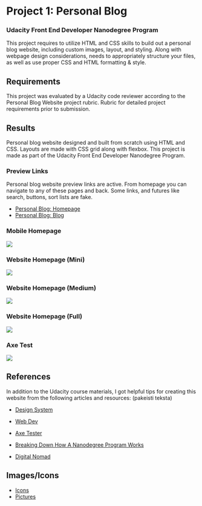 # Project 1: Personal Blog
### Udacity Front End Developer Nanodegree Program

This project requires to utilize HTML and CSS skills to build out a personal blog website, including custom images, layout, and styling. Along with webpage design considerations, needs to appropriately structure your files, as well as use proper CSS and HTML formatting & style.

## Requirements

This project was evaluated by a Udacity code reviewer according to the Personal Blog Website project rubric. Rubric for detailed project requirements prior to submission.


## Results

Personal blog website designed and built from scratch using HTML and CSS. Layouts are made with CSS grid along with flexbox. This project is made as part of the Udacity Front End Developer Nanodegree Program.

### Preview Links
Personal blog website preview links are active. From homepage you can navigate to any of these pages and back. Some links, and futures like search, buttons, sort lists are fake. 

- [Personal Blog: Homepage](https://www.udacity.com/course/front-end-web-developer-nanodegree--nd0011)
- [Personal Blog: Blog](https://www.udacity.com/course/front-end-web-developer-nanodegree--nd0011)

### Mobile Homepage
![](images/mobile.png)

### Website Homepage (Mini)
![](images/mini_size.png)

### Website Homepage (Medium)
![](images/medium_size.png)

### Website Homepage (Full)
![](images/full_size.png)


### Axe Test
![](images/axe_screenshot.png)


## References
In addition to the Udacity course materials, I got helpful tips for creating this website from the following articles and resources: (pakeisti teksta)
- [Design System](https://www.forumone.com/ideas/what-is-design-system/)
- [Web Dev](https://web.dev/)
- [Axe Tester](https://axe.deque.com/)


- [Breaking Down How A Nanodegree Program Works](https://blog.udacity.com/2016/05/breaking-down-how-a-nanodegree-program-works.html)
- [Digital Nomad](https://en.wikipedia.org/wiki/Digital_nomad)



## Images/Icons

- [Icons](https://www.iconsdb.com/)
- [Pictures](https://unsplash.com/s/photos/nomad)
